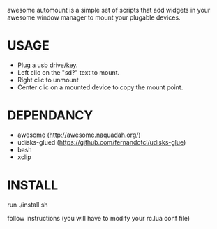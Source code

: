 awesome automount is a simple set of scripts that add widgets in your awesome window manager to mount your plugable devices.

USAGE
=====

* Plug a usb drive/key.
* Left clic on the "sd?" text to mount.
* Right clic to unmount
* Center clic on a mounted device to copy the mount point.

DEPENDANCY
==========

* awesome (http://awesome.naquadah.org/)
* udisks-glued (https://github.com/fernandotcl/udisks-glue)
* bash
* xclip

INSTALL
=======

run ./install.sh

follow instructions (you will have to modify your rc.lua conf file)
